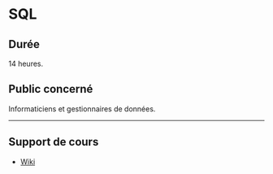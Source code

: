 # SQL

## Durée

14 heures.

## Public concerné

Informaticiens et gestionnaires de données.

___

## Support de cours

* [Wiki](https://github.com/seeren-training/SQL/wiki)


